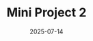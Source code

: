 ---
title: "Mini Project 2"
date: 2025-07-14
showToc: true
tocOpen: true
weight: 20
showTableOfContents: true
summary: Description
---